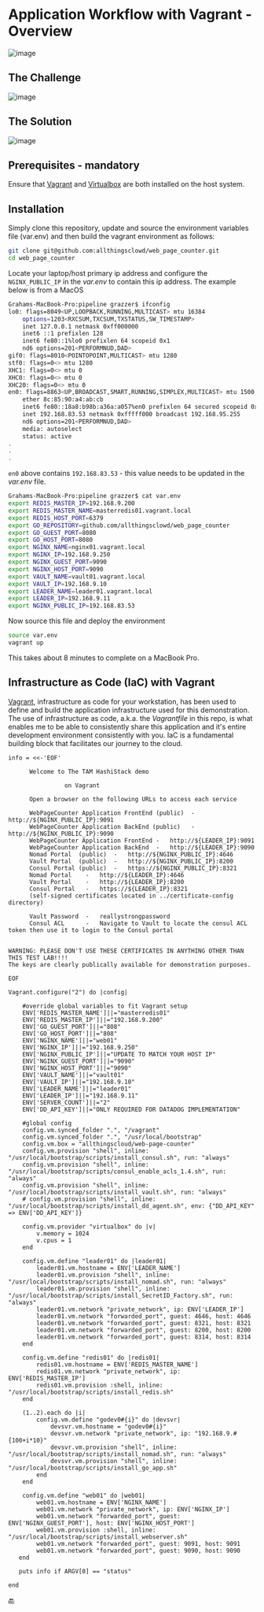 # Application Workflow with Vagrant - Overview

![image](https://user-images.githubusercontent.com/9472095/54201027-fec74480-44cc-11e9-8bc1-14bdbcffe15f.png)

## The Challenge

![image](https://user-images.githubusercontent.com/9472095/54201895-17d0f500-44cf-11e9-995e-a1479d30fc5d.png)

## The Solution

![image](https://user-images.githubusercontent.com/9472095/54201941-359e5a00-44cf-11e9-889c-a90eca246c33.png)

## Prerequisites - mandatory

Ensure that [Vagrant](https://www.vagrantup.com/intro/getting-started/install.html) and [Virtualbox](https://www.virtualbox.org/wiki/Downloads) are both installed on the host system.

## Installation

Simply clone this repository, update and source the environment variables file (var.env) and then build the vagrant environment as follows:

<!-- [Optional - export your datadog key]

``` bash
export DD_API_KEY=2504524abcd123eddda65431d5
``` -->

``` bash
git clone git@github.com:allthingsclowd/web_page_counter.git
cd web_page_counter
```

Locate your laptop/host primary ip address and configure the `NGINX_PUBLIC_IP` in the _var.env_ to contain this ip address. The example below is from a MacOS

``` bash
Grahams-MacBook-Pro:pipeline grazzer$ ifconfig
lo0: flags=8049<UP,LOOPBACK,RUNNING,MULTICAST> mtu 16384
	options=1203<RXCSUM,TXCSUM,TXSTATUS,SW_TIMESTAMP>
	inet 127.0.0.1 netmask 0xff000000
	inet6 ::1 prefixlen 128
	inet6 fe80::1%lo0 prefixlen 64 scopeid 0x1
	nd6 options=201<PERFORMNUD,DAD>
gif0: flags=8010<POINTOPOINT,MULTICAST> mtu 1280
stf0: flags=0<> mtu 1280
XHC1: flags=0<> mtu 0
XHC0: flags=0<> mtu 0
XHC20: flags=0<> mtu 0
en0: flags=8863<UP,BROADCAST,SMART,RUNNING,SIMPLEX,MULTICAST> mtu 1500
	ether 8c:85:90:a4:ab:cb
	inet6 fe80::18a8:b98b:a36a:a057%en0 prefixlen 64 secured scopeid 0x8
	inet 192.168.83.53 netmask 0xfffff000 broadcast 192.168.95.255
	nd6 options=201<PERFORMNUD,DAD>
	media: autoselect
	status: active
.
.
.
```
`en0` above contains `192.168.83.53` - this value needs to be updated in the _var.env_ file.

``` bash
Grahams-MacBook-Pro:pipeline grazzer$ cat var.env
export REDIS_MASTER_IP=192.168.9.200
export REDIS_MASTER_NAME=masterredis01.vagrant.local
export REDIS_HOST_PORT=6379
export GO_REPOSITORY=github.com/allthingsclowd/web_page_counter
export GO_GUEST_PORT=8080
export GO_HOST_PORT=8080
export NGINX_NAME=nginx01.vagrant.local
export NGINX_IP=192.168.9.250
export NGINX_GUEST_PORT=9090
export NGINX_HOST_PORT=9090
export VAULT_NAME=vault01.vagrant.local
export VAULT_IP=192.168.9.10
export LEADER_NAME=leader01.vagrant.local
export LEADER_IP=192.168.9.11
export NGINX_PUBLIC_IP=192.168.83.53
```

Now source this file and deploy the environment

``` bash
source var.env
vagrant up
```

This takes about 8 minutes to complete on a MacBook Pro.

## Infrastructure as Code (IaC) with Vagrant

[Vagrant](https://www.vagrantup.com/), infrastructure as code for your workstation, has been used to define and build the application infrastructure used for this demonstration. The use of infrastructure as code, a.k.a. the _Vagrantfile_ in this repo, is what enables me to be able to consistently share this application and it's entire development environment consistently with you. IaC is a fundamental building block that facilitates our journey to the cloud.

``` hcl
info = <<-'EOF'

      Welcome to The TAM HashiStack demo
        
                on Vagrant

      Open a browser on the following URLs to access each service

      WebPageCounter Application FrontEnd (public)  -   http://${NGINX_PUBLIC_IP}:9091
      WebPageCounter Application BackEnd (public)   -   http://${NGINX_PUBLIC_IP}:9090
      WebPageCounter Application FrontEnd -   http://${LEADER_IP}:9091
      WebPageCounter Application BackEnd  -   http://${LEADER_IP}:9090      
      Nomad Portal  (public)  -   http://${NGINX_PUBLIC_IP}:4646
      Vault Portal  (public)  -   http://${NGINX_PUBLIC_IP}:8200
      Consul Portal (public)  -   https://${NGINX_PUBLIC_IP}:8321
      Nomad Portal    -   http://${LEADER_IP}:4646
      Vault Portal    -   http://${LEADER_IP}:8200
      Consul Portal   -   https://${LEADER_IP}:8321      
      (self-signed certificates located in ../certificate-config directory)

      Vault Password  -   reallystrongpassword
      Consul ACL      -   Navigate to Vault to locate the consul ACL token then use it to login to the Consul portal


WARNING: PLEASE DON'T USE THESE CERTIFICATES IN ANYTHING OTHER THAN THIS TEST LAB!!!!
The keys are clearly publically available for demonstration purposes.

EOF

Vagrant.configure("2") do |config|

    #override global variables to fit Vagrant setup
    ENV['REDIS_MASTER_NAME']||="masterredis01"
    ENV['REDIS_MASTER_IP']||="192.168.9.200"
    ENV['GO_GUEST_PORT']||="808"
    ENV['GO_HOST_PORT']||="808"
    ENV['NGINX_NAME']||="web01"
    ENV['NGINX_IP']||="192.168.9.250"
    ENV['NGINX_PUBLIC_IP']||="UPDATE TO MATCH YOUR HOST IP"
    ENV['NGINX_GUEST_PORT']||="9090"
    ENV['NGINX_HOST_PORT']||="9090"
    ENV['VAULT_NAME']||="vault01"
    ENV['VAULT_IP']||="192.168.9.10"
    ENV['LEADER_NAME']||="leader01"
    ENV['LEADER_IP']||="192.168.9.11"
    ENV['SERVER_COUNT']||="2"
    ENV['DD_API_KEY']||="ONLY REQUIRED FOR DATADOG IMPLEMENTATION"
    
    #global config
    config.vm.synced_folder ".", "/vagrant"
    config.vm.synced_folder ".", "/usr/local/bootstrap"
    config.vm.box = "allthingscloud/web-page-counter"
    config.vm.provision "shell", inline: "/usr/local/bootstrap/scripts/install_consul.sh", run: "always"
    config.vm.provision "shell", inline: "/usr/local/bootstrap/scripts/consul_enable_acls_1.4.sh", run: "always"
    config.vm.provision "shell", inline: "/usr/local/bootstrap/scripts/install_vault.sh", run: "always"
    # config.vm.provision "shell", inline: "/usr/local/bootstrap/scripts/install_dd_agent.sh", env: {"DD_API_KEY" => ENV['DD_API_KEY']}

    config.vm.provider "virtualbox" do |v|
        v.memory = 1024
        v.cpus = 1
    end

    config.vm.define "leader01" do |leader01|
        leader01.vm.hostname = ENV['LEADER_NAME']
        leader01.vm.provision "shell", inline: "/usr/local/bootstrap/scripts/install_nomad.sh", run: "always"
        leader01.vm.provision "shell", inline: "/usr/local/bootstrap/scripts/install_SecretID_Factory.sh", run: "always"
        leader01.vm.network "private_network", ip: ENV['LEADER_IP']
        leader01.vm.network "forwarded_port", guest: 4646, host: 4646
        leader01.vm.network "forwarded_port", guest: 8321, host: 8321
        leader01.vm.network "forwarded_port", guest: 8200, host: 8200
        leader01.vm.network "forwarded_port", guest: 8314, host: 8314
    end

    config.vm.define "redis01" do |redis01|
        redis01.vm.hostname = ENV['REDIS_MASTER_NAME']
        redis01.vm.network "private_network", ip: ENV['REDIS_MASTER_IP']
        redis01.vm.provision :shell, inline: "/usr/local/bootstrap/scripts/install_redis.sh"
    end
    
    (1..2).each do |i|
        config.vm.define "godev0#{i}" do |devsvr|
            devsvr.vm.hostname = "godev0#{i}"
            devsvr.vm.network "private_network", ip: "192.168.9.#{100+i*10}"
            devsvr.vm.provision "shell", inline: "/usr/local/bootstrap/scripts/install_nomad.sh", run: "always"
            devsvr.vm.provision "shell", inline: "/usr/local/bootstrap/scripts/install_go_app.sh"
        end
    end

    config.vm.define "web01" do |web01|
        web01.vm.hostname = ENV['NGINX_NAME']
        web01.vm.network "private_network", ip: ENV['NGINX_IP']
        web01.vm.network "forwarded_port", guest: ENV['NGINX_GUEST_PORT'], host: ENV['NGINX_HOST_PORT']
        web01.vm.provision :shell, inline: "/usr/local/bootstrap/scripts/install_webserver.sh"
        web01.vm.network "forwarded_port", guest: 9091, host: 9091
        web01.vm.network "forwarded_port", guest: 9090, host: 9090
   end

   puts info if ARGV[0] == "status"

end
```

[:back:](../../ReadMe.md)